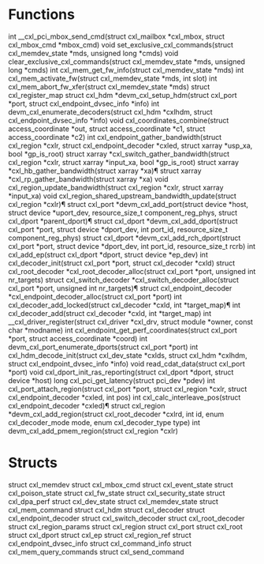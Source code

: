 # Functions
int __cxl_pci_mbox_send_cmd(struct cxl_mailbox *cxl_mbox, struct cxl_mbox_cmd *mbox_cmd)
void set_exclusive_cxl_commands(struct cxl_memdev_state *mds, unsigned long *cmds)
void clear_exclusive_cxl_commands(struct cxl_memdev_state *mds, unsigned long *cmds)
int cxl_mem_get_fw_info(struct cxl_memdev_state *mds)
int cxl_mem_activate_fw(struct cxl_memdev_state *mds, int slot)
int cxl_mem_abort_fw_xfer(struct cxl_memdev_state *mds)
struct cxl_register_map
struct cxl_hdm *devm_cxl_setup_hdm(struct cxl_port *port, struct cxl_endpoint_dvsec_info *info)
int devm_cxl_enumerate_decoders(struct cxl_hdm *cxlhdm, struct cxl_endpoint_dvsec_info *info)
void cxl_coordinates_combine(struct access_coordinate *out, struct access_coordinate *c1, struct access_coordinate *c2)
int cxl_endpoint_gather_bandwidth(struct cxl_region *cxlr, struct cxl_endpoint_decoder *cxled, struct xarray *usp_xa, bool *gp_is_root)
struct xarray *cxl_switch_gather_bandwidth(struct cxl_region *cxlr, struct xarray *input_xa, bool *gp_is_root)
struct xarray *cxl_hb_gather_bandwidth(struct xarray *xa)¶
struct xarray *cxl_rp_gather_bandwidth(struct xarray *xa)
void cxl_region_update_bandwidth(struct cxl_region *cxlr, struct xarray *input_xa)
void cxl_region_shared_upstream_bandwidth_update(struct cxl_region *cxlr)¶
struct cxl_port *devm_cxl_add_port(struct device *host, struct device *uport_dev, resource_size_t component_reg_phys, struct cxl_dport *parent_dport)¶
struct cxl_dport *devm_cxl_add_dport(struct cxl_port *port, struct device *dport_dev, int port_id, resource_size_t component_reg_phys)
struct cxl_dport *devm_cxl_add_rch_dport(struct cxl_port *port, struct device *dport_dev, int port_id, resource_size_t rcrb)
int cxl_add_ep(struct cxl_dport *dport, struct device *ep_dev)
int cxl_decoder_init(struct cxl_port *port, struct cxl_decoder *cxld)
struct cxl_root_decoder *cxl_root_decoder_alloc(struct cxl_port *port, unsigned int nr_targets)
struct cxl_switch_decoder *cxl_switch_decoder_alloc(struct cxl_port *port, unsigned int nr_targets)¶
struct cxl_endpoint_decoder *cxl_endpoint_decoder_alloc(struct cxl_port *port)
int cxl_decoder_add_locked(struct cxl_decoder *cxld, int *target_map)¶
int cxl_decoder_add(struct cxl_decoder *cxld, int *target_map)
int __cxl_driver_register(struct cxl_driver *cxl_drv, struct module *owner, const char *modname)
int cxl_endpoint_get_perf_coordinates(struct cxl_port *port, struct access_coordinate *coord)
int devm_cxl_port_enumerate_dports(struct cxl_port *port)
int cxl_hdm_decode_init(struct cxl_dev_state *cxlds, struct cxl_hdm *cxlhdm, struct cxl_endpoint_dvsec_info *info)
void read_cdat_data(struct cxl_port *port)
void cxl_dport_init_ras_reporting(struct cxl_dport *dport, struct device *host)
long cxl_pci_get_latency(struct pci_dev *pdev)
int cxl_port_attach_region(struct cxl_port *port, struct cxl_region *cxlr, struct cxl_endpoint_decoder *cxled, int pos)
int cxl_calc_interleave_pos(struct cxl_endpoint_decoder *cxled)¶
struct cxl_region *devm_cxl_add_region(struct cxl_root_decoder *cxlrd, int id, enum cxl_decoder_mode mode, enum cxl_decoder_type type)
int devm_cxl_add_pmem_region(struct cxl_region *cxlr)

# Structs
struct cxl_memdev
struct cxl_mbox_cmd
struct cxl_event_state
struct cxl_poison_state
struct cxl_fw_state
struct cxl_security_state
struct cxl_dpa_perf
struct cxl_dev_state
struct cxl_memdev_state
struct cxl_mem_command
struct cxl_hdm
struct cxl_decoder
struct cxl_endpoint_decoder
struct cxl_switch_decoder
struct cxl_root_decoder
struct cxl_region_params
struct cxl_region
struct cxl_port
struct cxl_root
struct cxl_dport
struct cxl_ep
struct cxl_region_ref
struct cxl_endpoint_dvsec_info
struct cxl_command_info
struct cxl_mem_query_commands
struct cxl_send_command
